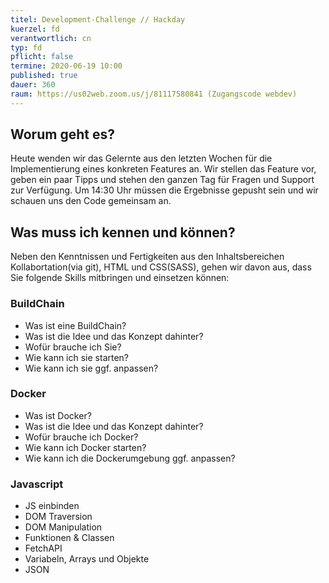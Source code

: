 ```yaml
---
titel: Development-Challenge // Hackday
kuerzel: fd
verantwortlich: cn
typ: fd
pflicht: false
termine: 2020-06-19 10:00
published: true
dauer: 360
raum: https://us02web.zoom.us/j/81117580841 (Zugangscode webdev)
---
```


## Worum geht es?

Heute wenden wir das Gelernte aus den letzten Wochen für die Implementierung eines konkreten Features an. Wir stellen das Feature vor, geben ein paar Tipps und stehen den ganzen Tag für Fragen und Support zur Verfügung. Um 14:30 Uhr müssen die Ergebnisse gepusht sein und wir schauen uns den Code gemeinsam an. 

## Was muss ich kennen und können?

Neben den Kenntnissen und Fertigkeiten aus den Inhaltsbereichen Kollabortation(via git), HTML und CSS(SASS), gehen wir davon aus, dass Sie folgende Skills mitbringen und einsetzen können:

### BuildChain 
  - Was ist eine BuildChain? 
  - Was ist die Idee und das Konzept dahinter?
  - Wofür brauche ich Sie? 
  - Wie kann ich sie starten? 
  - Wie kann ich sie ggf. anpassen?

### Docker
  - Was ist Docker? 
  - Was ist die Idee und das Konzept dahinter?
  - Wofür brauche ich Docker? 
  - Wie kann ich Docker starten? 
  - Wie kann ich die Dockerumgebung ggf. anpassen?

### Javascript
  - JS einbinden
  - DOM Traversion
  - DOM Manipulation
  - Funktionen & Classen
  - FetchAPI
  - Variabeln, Arrays und Objekte
  - JSON

  